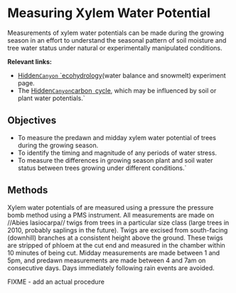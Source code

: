 # Measuring Xylem Water Potential

Measurements of xylem water potentials can be made during the growing
season in an effort to understand the seasonal pattern of soil moisture
and tree water status under natural or experimentally manipulated
conditions.

 **Relevant links:**

* [Hidden`Canyon`
`ecohydrology](hc_ecohydrology:overview)(water balance and snowmelt) experiment page.
* The [Hidden`Canyon`carbon`
`cycle](hc_carboncycle:overview), which may be influenced by soil or plant water potentials.`

## Objectives

* To measure the predawn and midday xylem water potential of trees during the growing season.
* To identify the timing and magnitude of any periods of water stress.
* To measure the differences in growing season plant and soil water status between trees growing under different conditions.`

## Methods

Xylem water potentials of are measured using a pressure the pressure
bomb method using a PMS instrument. All measurements are made on //Abies
lasiocarpa// twigs from trees in a particular size class (large trees in
2010, probably saplings in the future). Twigs are excised from
south-facing (downhill) branches at a consistent height above the
ground. These twigs are stripped of phloem at the cut end and measured
in the chamber within 10 minutes of being cut. Midday measurements are
made between 1 and 5pm, and predawn measurements are made between 4 and
7am on consecutive days. Days immediately following rain events are
avoided.

FIXME - add an actual procedure
